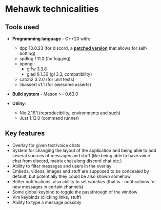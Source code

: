 # Mehawk technicalities

## Tools used

- **Programming language** - C++20 with:
  - dpp 10.0.23 (for discord, a [**patched version**](../subprojects/packagefiles/dpp/dpp-selfbot.patch) that allows for self-botting)
  - spdlog 1.11.0 (for logging)
  - opengl:
    - glfw 3.3.8
    - glad 0.1.36 (gl 3.3, compatibility)
  - catch2 3.2.0 (for unit tests)
  - libassert v1.1 (for awesome asserts)

- **Build system** - Meson >= 0.63.0

- **Utility**:
  - Nix 2.16.1 (reproducibility, environments and such)
  - Just 1.13.0 (command runner)

## Key features

- Overlay for given text/voice chats
- System for changing the layout of the application and being able to add several sources of messages and stuff (like being able to have voice chat from discord, matrix chat along discord chat etc.)
- Ability to filter messages and users in the overlay
- Embeds, videos, images and stuff are supposed to be concealed by default, but potentially they could be also shown somehow
- Better notifications, also ability to set *watches* (that is - notifications for new messages in certain channels)
- Some global keybind to toggle the passthrough of the window
- Vim keybinds (clicking links, stuff)
- Ability to type a message possibly

